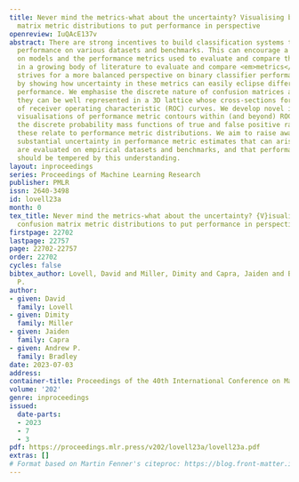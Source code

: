```yaml
---
title: Never mind the metrics-what about the uncertainty? Visualising binary confusion
  matrix metric distributions to put performance in perspective
openreview: IuQAcE137v
abstract: There are strong incentives to build classification systems that show outstanding
  performance on various datasets and benchmarks. This can encourage a narrow focus
  on models and the performance metrics used to evaluate and compare them—resulting
  in a growing body of literature to evaluate and compare <em>metrics</em>. This paper
  strives for a more balanced perspective on binary classifier performance metrics
  by showing how uncertainty in these metrics can easily eclipse differences in empirical
  performance. We emphasise the discrete nature of confusion matrices and show how
  they can be well represented in a 3D lattice whose cross-sections form the space
  of receiver operating characteristic (ROC) curves. We develop novel interactive
  visualisations of performance metric contours within (and beyond) ROC space, showing
  the discrete probability mass functions of true and false positive rates and how
  these relate to performance metric distributions. We aim to raise awareness of the
  substantial uncertainty in performance metric estimates that can arise when classifiers
  are evaluated on empirical datasets and benchmarks, and that performance claims
  should be tempered by this understanding.
layout: inproceedings
series: Proceedings of Machine Learning Research
publisher: PMLR
issn: 2640-3498
id: lovell23a
month: 0
tex_title: Never mind the metrics-what about the uncertainty? {V}isualising binary
  confusion matrix metric distributions to put performance in perspective
firstpage: 22702
lastpage: 22757
page: 22702-22757
order: 22702
cycles: false
bibtex_author: Lovell, David and Miller, Dimity and Capra, Jaiden and Bradley, Andrew
  P.
author:
- given: David
  family: Lovell
- given: Dimity
  family: Miller
- given: Jaiden
  family: Capra
- given: Andrew P.
  family: Bradley
date: 2023-07-03
address: 
container-title: Proceedings of the 40th International Conference on Machine Learning
volume: '202'
genre: inproceedings
issued:
  date-parts:
  - 2023
  - 7
  - 3
pdf: https://proceedings.mlr.press/v202/lovell23a/lovell23a.pdf
extras: []
# Format based on Martin Fenner's citeproc: https://blog.front-matter.io/posts/citeproc-yaml-for-bibliographies/
---
```

